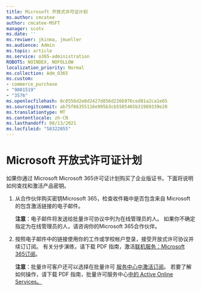 ```yaml
---
title: Microsoft 开放式许可证计划
ms.author: cmcatee
author: cmcatee-MSFT
manager: scotv
ms.date: ''
ms.reviwer: jkinma, jmueller
ms.audience: Admin
ms.topic: article
ms.service: o365-administration
ROBOTS: NOINDEX, NOFOLLOW
localization_priority: Normal
ms.collection: Adm_O365
ms.custom:
- commerce_purchase
- "9001519"
- "3576"
ms.openlocfilehash: 8c0556d2e0d2427d856d226b976ced81a2ca1e65
ms.sourcegitcommit: ab75f66355116e995b3cb5505465b31989339e28
ms.translationtype: MT
ms.contentlocale: zh-CN
ms.lasthandoff: 08/13/2021
ms.locfileid: "58322055"
---
```

# <a name="microsoft-open-license-program"></a>Microsoft 开放式许可证计划

如果你通过 Microsoft Microsoft 365许可证计划购买了企业[](https://go.microsoft.com/fwlink/p/?LinkID=613298)版证书，下面将说明如何查找和激活产品密钥。

1. 从合作伙伴购买密钥Microsoft 365，检查收件箱中是否包含来自 Microsoft 的包含激活链接的电子邮件。

    **注意**：电子邮件将发送给批量许可协议中列为在线管理员的人。 如果你不确定指定为在线管理员的人，请咨询你的Microsoft 365合作伙伴。
1. 按照电子邮件中的链接使用你的工作或学校帐户登录，接受开放式许可协议并续订订阅。 有关分步演练，请下载 PDF 指南，激活[联机服务：Microsoft 365订阅](https://go.microsoft.com/fwlink/p/?LinkId=618100)。

    **注意**：批量许可客户还可以选择在批量许可 [服务中心中激活订阅](https://go.microsoft.com/fwlink/p/?LinkID=282016)。 若要了解如何操作，请下载 PDF 指南，批量许可服务中心[中的 Active Online Services。](https://go.microsoft.com/fwlink/p/?LinkId=618096)